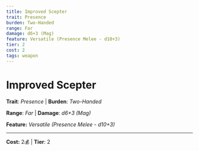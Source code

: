 ```yaml
---
title: Improved Scepter
trait: Presence
burden: Two-Handed
range: Far
damage: d6+3 (Mag)
feature: Versatile (Presence Melee - d10+3)
tier: 2
cost: 2
tags: weapon
---
```

# Improved Scepter

**Trait**: _Presence_ | **Burden**: _Two-Handed_

**Range**: _Far_ | **Damage**: _d6+3 (Mag)_

**Feature:** _Versatile (Presence Melee - d10+3)_

___
**Cost:** 2💰 | **Tier**: 2
